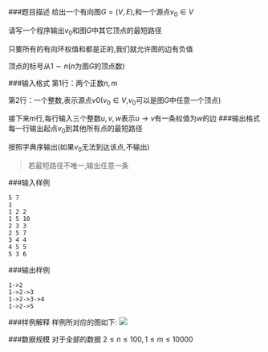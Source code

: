 ###题目描述
给出一个有向图$G=(V, E)$,和一个源点$v_0 \in V$

请写一个程序输出$v_0$和图$G$中其它顶点的最短路径

只要所有的有向环权值和都是正的,我们就允许图的边有负值

顶点的标号从$1 \sim n$($n$为图$G$的顶点数)

###输入格式
第$1$行：两个正数$n,m$

第$2$行：一个整数,表示源点$v0$($v_0 \in V$,$v_0$可以是图$G$中任意一个顶点)

接下来$m$行,每行输入三个整数$u,v,w$表示$u \rightarrow v$有一条权值为$w$的边
###输出格式
每一行输出起点$v_0$到其他所有点的最短路径

按照字典序输出(如果$v_0$无法到达该点,不输出)

> 若最短路径不唯一,输出任意一条

###输入样例
```
5 7
1
1 2 2
1 5 10
2 3 3
2 5 7
3 4 4
4 5 5
5 3 6
```
###输出样例
```
1->2
1->2->3
1->2->3->4
1->2->5
```
###样例解释
样例所对应的图如下:
![](https://syc-oj-file.oss-cn-shenzhen.aliyuncs.com/img/20190718154259321.gif)

###数据规模
对于全部的数据 $2 \leq n  \leq 100, 1 \leq m \leq 10000$